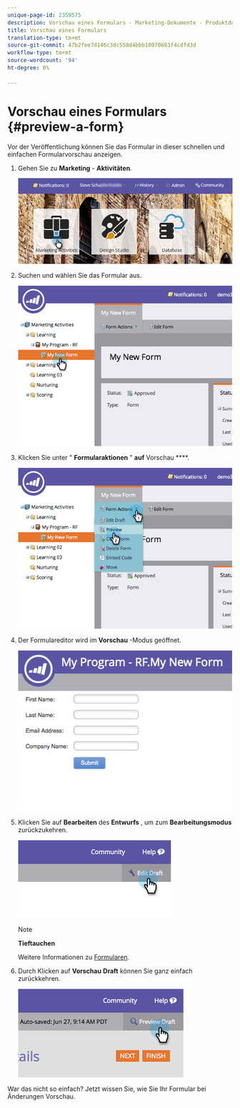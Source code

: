 ```yaml
---
unique-page-id: 2359575
description: Vorschau eines Formulars - Marketing-Dokumente - Produktdokumentation
title: Vorschau eines Formulars
translation-type: tm+mt
source-git-commit: 47b2fee7d146c3dc558d4bbb10070683f4cdfd3d
workflow-type: tm+mt
source-wordcount: '94'
ht-degree: 0%

---
```



# Vorschau eines Formulars {#preview-a-form}

Vor der Veröffentlichung können Sie das Formular in dieser schnellen und einfachen Formularvorschau anzeigen.

1. Gehen Sie zu **Marketing** - **Aktivitäten**.

   ![](assets/login-marketing-activities-6.png)

1. Suchen und wählen Sie das Formular aus.

   ![](assets/image2014-9-15-17-3a45-3a51.png)

1. Klicken Sie unter &quot; **Formularaktionen** &quot; **auf** Vorschau ****.

   ![](assets/image2014-9-15-17-3a46-3a9.png)

1. Der Formulareditor wird im **Vorschau** -Modus geöffnet.

   ![](assets/image2014-9-15-17-3a46-3a17.png)

1. Klicken Sie auf **Bearbeiten** des **Entwurfs** , um zum **Bearbeitungsmodus** zurückzukehren.

   ![](assets/image2014-9-15-17-3a46-3a37.png)

   >[!NOTE]
   >
   >**Tieftauchen**
   >
   >
   >Weitere Informationen zu [Formularen](http://docs.marketo.com/display/docs/forms).

1. Durch Klicken auf **Vorschau** **Draft** können Sie ganz einfach zurückkehren.

   ![](assets/image2014-9-15-17-3a46-3a45.png)

War das nicht so einfach? Jetzt wissen Sie, wie Sie Ihr Formular bei Änderungen Vorschau.
